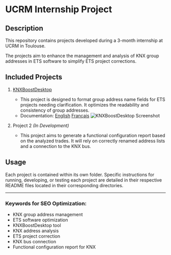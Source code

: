 # UCRM Internship Project

## Description
This repository contains projects developed during a 3-month internship at UCRM in Toulouse.

The projects aim to enhance the management and analysis of KNX group addresses in ETS software to simplify ETS project corrections.

## Included Projects
1. [KNXBoostDesktop](KNXBoostDesktop)
   * This project is designed to format group address name fields for ETS projects needing clarification. It optimizes the readability and consistency of group addresses.
   * Documentation: [English](docs/README-EN.md) [Français](docs/README.md)
   ![KNXBoostDesktop Screenshot](https://github.com/user-attachments/assets/dc2a7e8b-9aee-4197-9d00-0b5067983585)

2. Project 2 _(In Development)_
   * This project aims to generate a functional configuration report based on the analyzed trades. It will rely on correctly renamed address lists and a connection to the KNX bus.

## Usage

Each project is contained within its own folder. Specific instructions for running, developing, or testing each project are detailed in their respective README files located in their corresponding directories.

---

### Keywords for SEO Optimization:
- KNX group address management
- ETS software optimization
- KNXBoostDesktop tool
- KNX address analysis
- ETS project correction
- KNX bus connection
- Functional configuration report for KNX

